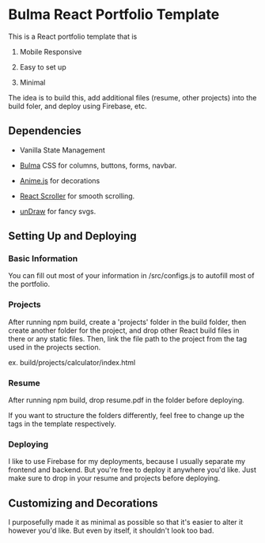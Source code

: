 # Bulma React Portfolio Template

This is a React portfolio template that is 

1. Mobile Responsive

2. Easy to set up

3. Minimal

The idea is to build this, add additional files (resume, other projects) into the build foler, and deploy using Firebase, etc.

## Dependencies

- Vanilla State Management

- [Bulma](https://bulma.io/) CSS for columns, buttons, forms, navbar.

- [Anime.js](https://animejs.com/) for decorations

- [React Scroller](https://www.npmjs.com/package/react-scroll) for smooth scrolling.

- [unDraw](https://undraw.co/) for fancy svgs.

## Setting Up and Deploying

### Basic Information

You can fill out most of your information in /src/configs.js to autofill most of the portfolio.

### Projects

After running npm build, create a 'projects' folder in the build folder, then create another folder for the project, and drop other React build files in there or any static files. Then, link the file path to the project from the <a> tag used in the projects section. 

ex. build/projects/calculator/index.html

### Resume

After running npm build, drop resume.pdf in the folder before deploying.

If you want to structure the folders differently, feel free to change up the <a> tags in the template respectively.

### Deploying

I like to use Firebase for my deployments, because I usually separate my frontend and backend. But you're free to deploy it anywhere you'd like. Just make sure to drop in your resume and projects before deploying.

## Customizing and Decorations

I purposefully made it as minimal as possible so that it's easier to alter it however you'd like. But even by itself, it shouldn't look too bad.
